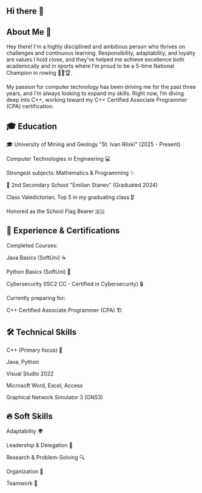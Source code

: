 ## Hi there 👋

<!--
**ivokovachki/ivokovachki** is a ✨ _special_ ✨ repository because its `README.md` (this file) appears on your GitHub profile.

Here are some ideas to get you started:

- 🔭 I’m currently working on ...
- 🌱 I’m currently learning ...
- 👯 I’m looking to collaborate on ...
- 🤔 I’m looking for help with ...
- 💬 Ask me about ...
- 📫 How to reach me: ...
- 😄 Pronouns: ...
- ⚡ Fun fact: ...
-->
## About Me 👋
Hey there! I'm a highly disciplined and ambitious person who thrives on challenges and continuous learning. Responsibility, adaptability, and loyalty are values I hold close, and they’ve helped me achieve excellence both academically and in sports where I’m proud to be a 5-time National Champion in rowing 🚣‍♂️🏆.

My passion for computer technology has been driving me for the past three years, and I’m always looking to expand my skills. Right now, I’m diving deep into C++, working toward my C++ Certified Associate Programmer (CPA) certification.

## 🎓 Education
🎓 University of Mining and Geology "St. Ivan Rilski" (2025 - Present)

Computer Technologies in Engineering 💻

Strongest subjects: Mathematics & Programming ✨

🏫 2nd Secondary School "Emilian Stanev" (Graduated 2024)

Class Valedictorian, Top 5 in my graduating class 🎖️

Honored as the School Flag Bearer 🇧🇬

## 🏅 Experience & Certifications
Completed Courses:

Java Basics (SoftUni) ☕

Python Basics (SoftUni) 🐍

Cybersecurity (ISC2 CC - Certified in Cybersecurity) 🔒

Currently preparing for:

C++ Certified Associate Programmer (CPA) 🏗️

## 🛠️ Technical Skills
C++ (Primary focus) 🚀

Java, Python

Visual Studio 2022

Microsoft Word, Excel, Access

Graphical Network Simulator 3 (GNS3)

## 🔥 Soft Skills
Adaptability 🌍

Leadership & Delegation 🎯

Research & Problem-Solving 🔍

Organization 📂

Teamwork 🤝
